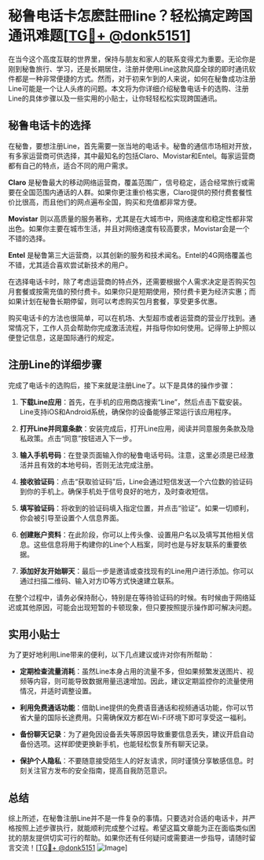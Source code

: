 # 秘鲁电话卡怎麽註冊line？轻松搞定跨国通讯难题[[TG💪+ @donk5151](https://t.me/s/donk5151)]

在当今这个高度互联的世界里，保持与朋友和家人的联系变得尤为重要。无论你是刚到秘鲁旅行、学习，还是长期居住，注册并使用Line这款风靡全球的即时通讯软件都是一种非常便捷的方式。然而，对于初来乍到的人来说，如何在秘鲁成功注册Line可能是一个让人头疼的问题。本文将为你详细介绍秘鲁电话卡的选购、注册Line的具体步骤以及一些实用的小贴士，让你轻轻松松实现跨国通讯。

## 秘鲁电话卡的选择

在秘鲁，要想注册Line，首先需要一张当地的电话卡。秘鲁的通信市场相对开放，有多家运营商可供选择，其中最知名的包括Claro、Movistar和Entel。每家运营商都有自己的特点，适合不同的用户需求。

**Claro** 是秘鲁最大的移动网络运营商，覆盖范围广，信号稳定，适合经常旅行或需要在全国范围内通话的人群。如果你更注重价格实惠，Claro提供的预付费套餐性价比很高，而且他们的网点遍布全国，购买和充值都非常方便。

**Movistar** 则以高质量的服务著称，尤其是在大城市中，网络速度和稳定性都非常出色。如果你主要在城市生活，并且对网络速度有较高要求，Movistar会是一个不错的选择。

**Entel** 是秘鲁第三大运营商，以其创新的服务和技术闻名。Entel的4G网络覆盖也不错，尤其适合喜欢尝试新技术的用户。

在选择电话卡时，除了考虑运营商的特点外，还需要根据个人需求决定是否购买包月套餐或按需充值的预付费卡。如果你只是短期使用，预付费卡更为经济实惠；而如果计划在秘鲁长期停留，则可以考虑购买包月套餐，享受更多优惠。

购买电话卡的方法也很简单，可以在机场、大型超市或者运营商的营业厅找到。通常情况下，工作人员会帮助你完成激活流程，并指导你如何使用。记得带上护照以便登记信息，这是国际通行的规定。

## 注册Line的详细步骤

完成了电话卡的选购后，接下来就是注册Line了。以下是具体的操作步骤：

1. **下载Line应用**：首先，在手机的应用商店搜索“Line”，然后点击下载安装。Line支持iOS和Android系统，确保你的设备能够正常运行该应用程序。

2. **打开Line并同意条款**：安装完成后，打开Line应用，阅读并同意服务条款及隐私政策。点击“同意”按钮进入下一步。

3. **输入手机号码**：在登录页面输入你的秘鲁电话号码。注意，这里必须是已经激活并且有效的本地号码，否则无法完成注册。

4. **接收验证码**：点击“获取验证码”后，Line会通过短信发送一个六位数的验证码到你的手机上。确保手机处于信号良好的地方，及时查收短信。

5. **填写验证码**：将收到的验证码填入指定位置，并点击“验证”。如果一切顺利，你会被引导至设置个人信息界面。

6. **创建账户资料**：在此阶段，你可以上传头像、设置用户名以及填写其他相关信息。这些信息将用于构建你的Line个人档案，同时也是与好友联系的重要依据。

7. **添加好友开始聊天**：最后一步是邀请或查找现有的Line用户进行添加。你可以通过扫描二维码、输入对方ID等方式快速建立联系。

在整个过程中，请务必保持耐心，特别是在等待验证码的时候。有时候由于网络延迟或其他原因，可能会出现短暂的卡顿现象，但只要按照提示操作即可解决问题。

## 实用小贴士

为了更好地利用Line带来的便利，以下几点建议或许对你有所帮助：

- **定期检查流量消耗**：虽然Line本身占用的流量不多，但如果频繁发送图片、视频等内容，则可能导致数据用量迅速增加。因此，建议定期监控你的流量使用情况，并适时调整设置。
  
- **利用免费通话功能**：借助Line提供的免费语音通话和视频通话功能，你可以节省大量的国际长途费用。只需确保双方都在Wi-Fi环境下即可享受这一福利。

- **备份聊天记录**：为了避免因设备丢失等原因导致重要信息丢失，建议开启自动备份选项。这样即使更换新手机，也能轻松恢复所有聊天记录。

- **保护个人隐私**：不要随意接受陌生人的好友请求，同时谨慎分享敏感信息。时刻关注官方发布的安全指南，提高自我防范意识。

## 总结

综上所述，在秘鲁注册Line并不是一件复杂的事情。只要选对合适的电话卡，并严格按照上述步骤执行，就能顺利完成整个过程。希望这篇文章能为正在面临类似困扰的朋友提供切实可行的帮助。如果你还有任何疑问或需要进一步指导，请随时留言交流！[[TG💪+ @donk5151](https://t.me/s/donk5151) ![Image](https://i.postimg.cc/rwNCRYN7/Snipaste-2025-04-30-17-27-05.png)]